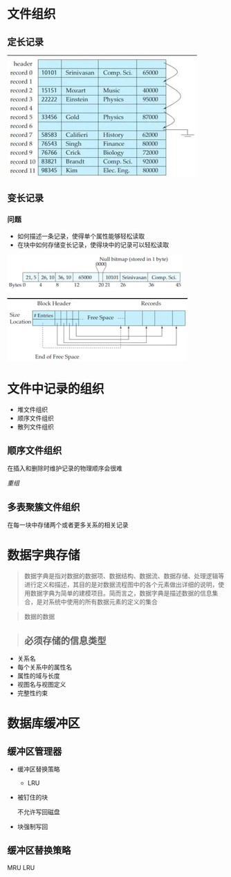 # 文件组织

## 定长记录

![定长记录的文件可以通过维护一个已删除的位置链表，让后续插入](/assets/屏幕截图%202021-09-27%20172737.png)

## 变长记录

### 问题

- 如何描述一条记录，使得单个属性能够轻松读取
- 在块中如何存储变长记录，使得块中的记录可以轻松读取

![屏幕截图 2021-09-27 172931](/assets/屏幕截图%202021-09-27%20172931.png)

![屏幕截图 2021-09-27 172958](/assets/屏幕截图%202021-09-27%20172958.png)

# 文件中记录的组织

- 堆文件组织
- 顺序文件组织
- 散列文件组织

## 顺序文件组织

在插入和删除时维护记录的物理顺序会很难

_重组_

## 多表聚簇文件组织

在每一块中存储两个或者更多关系的相关记录

# 数据字典存储

> 数据字典是指对数据的数据项、数据结构、数据流、数据存储、处理逻辑等进行定义和描述，其目的是对数据流程图中的各个元素做出详细的说明，使用数据字典为简单的建模项目。简而言之，数据字典是描述数据的信息集合，是对系统中使用的所有数据元素的定义的集合

> 数据的数据

> ## 必须存储的信息类型

- 关系名
- 每个关系中的属性名
- 属性的域与长度
- 视图名与视图定义
- 完整性约束

# 数据库缓冲区

## 缓冲区管理器

- 缓冲区替换策略

  - LRU

- 被钉住的块

  不允许写回磁盘

- 块强制写回

## 缓冲区替换策略

MRU LRU
